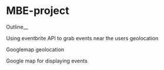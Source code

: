 # MBE-project

Outline__

Using eventbrite API to grab events near the users geolocation

Googlemap geolocation

Google map for displaying events